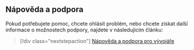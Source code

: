 ## <a name="help-and-support"></a>Nápověda a podpora

Pokud potřebujete pomoc, chcete ohlásit problém, nebo chcete získat další informace o možnostech podpory, najdete v následujícím článku:

> [!div class="nextstepaction"]
> [Nápověda a podpora pro vývojáře](../articles/active-directory/develop/active-directory-develop-help-support.md)
